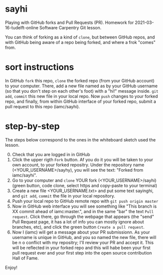 # sayhi
Playing with GitHub forks and Pull Requests (PR). Homework for 2021-03-16-tudelft-online Software Carpentry Git lesson.

You can think of forking as a kind of `clone`, but between GitHub repos, and with GitHub being aware of a repo being forked, and where a frok "comes" from.

# sort instructions

In GitHub `fork` this repo, `clone` the forked repo (from your GitHub account) to your computer. There, add a new file named as by your GitHub username (so that you don't step on each other's foot) with a "hi!" message inside. `git add`, `commit` this new file in your local repo. Now `push` changes to your forked repo, and finally, from within GitHub interface of your forked repo, submit a pull request to this repo (iamc/sayhi).

# step-by-step

The steps below correspond to the ones in the whiteboard sketch used the lesson.

0. Check that you are logged in in GitHub
1. Click the upper rigth `Fork` button. Af you do it you will be taken to your own account, to your forked repositry. Under the repository name (<YOUR_USERNAME>/sayhy), you will see the text: "Forked from iamc/sayhi".
2. Go to your computer and `clone` YOUR fork (<YOUR_USERNAME>/sayhi) (green button, code clone, select https and copy-paste to your terminal)
3. Create a new file <YOUR_USERNAME.txt> and put some text sayinghi, and `git add`, `commit` the file in your local repository.
4. Push your local repo to GitHub remote repo with `git push origin master`
5. Now in GitHub web interface you will see something like "This branch is XX commit ahead of iamc:master.", and in the same "bar" the text `Pull request`. Click there, go through the webpage that appears (the "send" Pull Request page, it has a lot of info you can mostly ignore about branches, etc), and click the green button `Create a pull request`.
6. Now I (iamc) will get a message about your PR submissionn. As your username is unique in GitHub, and you so named the new file, there will be n o conflict with my repositry; I'll review your PR and accept it. This will be reflected in your forked repo and this will habe been your first pull request ever and your first step into the open source contribution Hall of Fame.

Enjoy!
